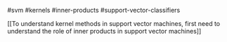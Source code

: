 #svm #kernels #inner-products #support-vector-classifiers

[[To understand kernel methods in support vector machines, first need to understand the role of inner products in support vector machines]]
